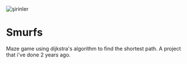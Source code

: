 ![şirinler](https://user-images.githubusercontent.com/57884981/197213170-9cb58680-628e-4a48-ad8f-5090465287d0.PNG)
# Smurfs
Maze game using dijkstra's algorithm to find the shortest path. A project that i've done 2 years ago.
